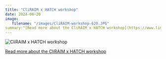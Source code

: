 ```yaml
---
title: "CliRAIM x HATCH workshop"
date: 2024-06-20
image: 
   filename: "/images/CliRAIM-workshop-620.JPG" 
summary:"[Read more about the CliRAIM x HATCH workshop](https://www.linkedin.com/feed/update/urn:li:activity:7212162136247001089)"
---
```

![CliRAIM x HATCH workshop](/images/CliRAIM-workshop-620.JPG)


[Read more about the CliRAIM x HATCH workshop](https://www.linkedin.com/feed/update/urn:li:activity:7212162136247001089)